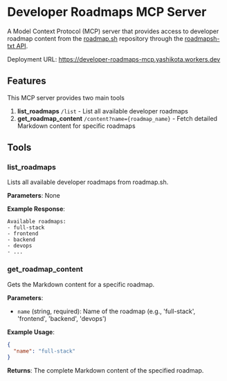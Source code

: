 # Developer Roadmaps MCP Server

A Model Context Protocol (MCP) server that provides access to developer roadmap content from the [roadmap.sh](https://roadmap.sh) repository through the [roadmapsh-txt API](https://roadmapsh-txt.yashikota.workers.dev).  

Deployment URL: <https://developer-roadmaps-mcp.yashikota.workers.dev>  

## Features

This MCP server provides two main tools  

1. **list_roadmaps** `/list` -  List all available developer roadmaps
2. **get_roadmap_content** `/content?name={roadmap_name}` - Fetch detailed Markdown content for specific roadmaps

## Tools

### list_roadmaps

Lists all available developer roadmaps from roadmap.sh.

**Parameters**: None

**Example Response**:

```text
Available roadmaps:
- full-stack
- frontend
- backend
- devops
- ...
```

### get_roadmap_content

Gets the Markdown content for a specific roadmap.

**Parameters**:

- `name` (string, required): Name of the roadmap (e.g., 'full-stack', 'frontend', 'backend', 'devops')

**Example Usage**:

```json
{
  "name": "full-stack"
}
```

**Returns**: The complete Markdown content of the specified roadmap.

